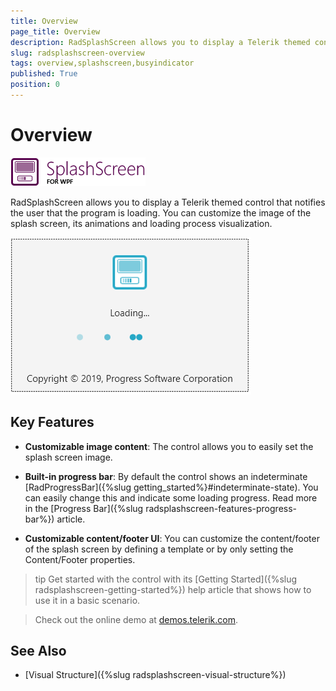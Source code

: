 ```yaml
---
title: Overview
page_title: Overview
description: RadSplashScreen allows you to display a Telerik themed control that notifies the user that the program is loading.
slug: radsplashscreen-overview
tags: overview,splashscreen,busyindicator
published: True
position: 0
---
```


# Overview

![](images/radsplashscreen-overview-0.png)

RadSplashScreen allows you to display a Telerik themed control that notifies the user that the program is loading. You can customize the image of the splash screen, its animations and loading process visualization.

![](images/radsplashscreen-overview-1.png)

## Key Features

* __Customizable image content__: The control allows you to easily set the splash screen image.

* __Built-in progress bar__: By default the control shows an indeterminate [RadProgressBar]({%slug getting_started%}#indeterminate-state). You can easily change this and indicate some loading progress. Read more in the [Progress Bar]({%slug radsplashscreen-features-progress-bar%}) article.

* __Customizable content/footer UI__: You can customize the content/footer of the splash screen by defining a template or by only setting the Content/Footer properties.

>tip Get started with the control with its [Getting Started]({%slug radsplashscreen-getting-started%}) help article that shows how to use it in a basic scenario.

> Check out the online demo at [demos.telerik.com](https://demos.telerik.com/wpf/).

## See Also

 * [Visual Structure]({%slug radsplashscreen-visual-structure%})
